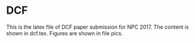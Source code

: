 # DCF
This is the latex file of DCF paper submission for NPC 2017. The content is shown in dcf.tex. Figures are shown in file pics.  